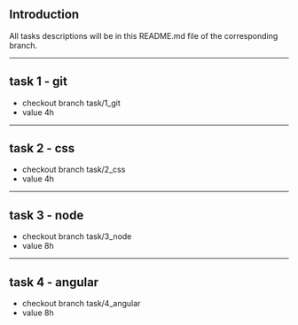 ## Introduction ##
All tasks descriptions will be in this README.md file of the corresponding branch.

----------
## task 1 - git ##
* checkout branch task/1_git
* value 4h

----------
## task 2 - css ##
* checkout branch task/2_css
* value 4h


----------
## task 3 - node ##
* checkout branch task/3_node
* value 8h


----------
## task 4 - angular ##
* checkout branch task/4_angular
* value 8h